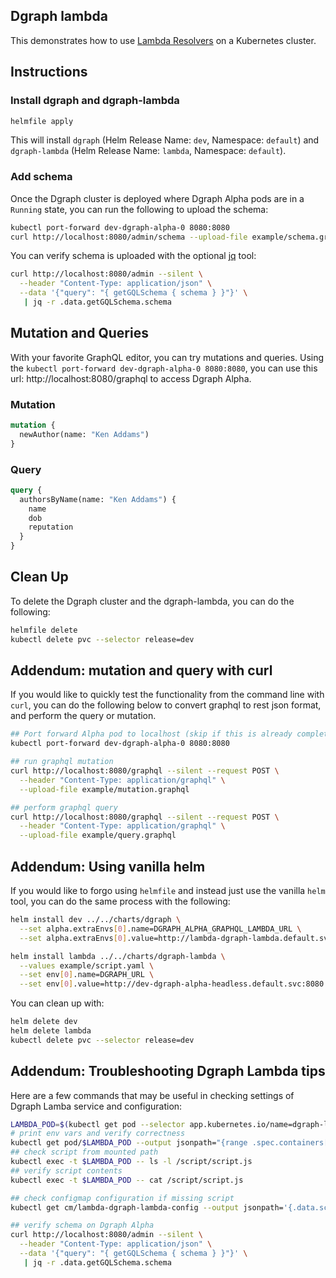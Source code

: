 ## Dgraph lambda

This demonstrates how to use [Lambda Resolvers](https://dgraph.io/docs/graphql/lambda/overview/) on a Kubernetes cluster.

## Instructions

### Install dgraph and dgraph-lambda

```bash
helmfile apply
```

This will install `dgraph` (Helm Release Name: `dev`, Namespace: `default`) and `dgraph-lambda` (Helm Release Name: `lambda`, Namespace: `default`).

### Add schema

Once the Dgraph cluster is deployed where Dgraph Alpha pods are in a `Running` state, you can run the following to upload the schema:

```bash
kubectl port-forward dev-dgraph-alpha-0 8080:8080
curl http://localhost:8080/admin/schema --upload-file example/schema.graphql
```

You can verify schema is uploaded with the optional [jq](https://stedolan.github.io/jq/) tool:

```bash
curl http://localhost:8080/admin --silent \
  --header "Content-Type: application/json" \
  --data '{"query": "{ getGQLSchema { schema } }"}' \
   | jq -r .data.getGQLSchema.schema
```

## Mutation and Queries

With your favorite GraphQL editor, you can try mutations and queries.  Using the `kubectl port-forward dev-dgraph-alpha-0 8080:8080`, you can use this url: http://localhost:8080/graphql to access Dgraph Alpha.

### Mutation

```graphql
mutation {
  newAuthor(name: "Ken Addams")
}
```

### Query

```graphql
query {
  authorsByName(name: "Ken Addams") {
    name
    dob
    reputation
  }
}
```

## Clean Up

To delete the Dgraph cluster and the dgraph-lambda, you can do the following:

```bash
helmfile delete
kubectl delete pvc --selector release=dev
```

## Addendum: mutation and query with curl

If you would like to quickly test the functionality from the command line with `curl`, you can do the following below to convert graphql to rest json format, and perform the query or mutation.

```bash
## Port forward Alpha pod to localhost (skip if this is already completed)
kubectl port-forward dev-dgraph-alpha-0 8080:8080

## run graphql mutation
curl http://localhost:8080/graphql --silent --request POST \
  --header "Content-Type: application/graphql" \
  --upload-file example/mutation.graphql

## perform graphql query
curl http://localhost:8080/graphql --silent --request POST \
  --header "Content-Type: application/graphql" \
  --upload-file example/query.graphql
```

## Addendum: Using vanilla helm

If you would like to forgo using `helmfile` and instead just use the vanilla `helm` tool, you can do the same process with the following:

```bash
helm install dev ../../charts/dgraph \
  --set alpha.extraEnvs[0].name=DGRAPH_ALPHA_GRAPHQL_LAMBDA_URL \
  --set alpha.extraEnvs[0].value=http://lambda-dgraph-lambda.default.svc/graphql-worker

helm install lambda ../../charts/dgraph-lambda \
  --values example/script.yaml \
  --set env[0].name=DGRAPH_URL \
  --set env[0].value=http://dev-dgraph-alpha-headless.default.svc:8080
```

You can clean up with:

```bash
helm delete dev
helm delete lambda
kubectl delete pvc --selector release=dev
```

## Addendum: Troubleshooting Dgraph Lambda tips

Here are a few commands that may be useful in checking settings of Dgraph Lamba service and configuration:

```bash
LAMBDA_POD=$(kubectl get pod --selector app.kubernetes.io/name=dgraph-lambda --output jsonpath={.items[0].metadata.name})
# print env vars and verify correctness
kubectl get pod/$LAMBDA_POD --output jsonpath="{range .spec.containers[0].env[*]}{.name}={.value}{\"\n\"}{end}"
## check script from mounted path
kubectl exec -t $LAMBDA_POD -- ls -l /script/script.js
## verify script contents
kubectl exec -t $LAMBDA_POD -- cat /script/script.js

## check configmap configuration if missing script
kubectl get cm/lambda-dgraph-lambda-config --output jsonpath='{.data.script\.js}'

## verify schema on Dgraph Alpha
curl http://localhost:8080/admin --silent \
  --header "Content-Type: application/json" \
  --data '{"query": "{ getGQLSchema { schema } }"}' \
   | jq -r .data.getGQLSchema.schema
```
